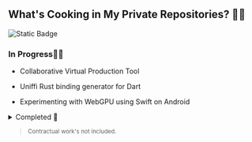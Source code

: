 ## What's Cooking in My Private Repositories? 🍲🔥
![Static Badge](https://img.shields.io/badge/2023_Highlights-161B22?style=for-the-badge&logo=github&logoColor=white)

### In Progress👨‍💻

- Collaborative Virtual Production Tool

- Uniffi Rust binding generator for Dart

- Experimenting with WebGPU using Swift on Android

> 
<details>
  <summary>Completed 🎉</summary>  
  
  >
  - Simple Copilot alternative using GPT-4
  - Embedding Go Library in Flutter
</details>

> <sub>Contractual work's not included.</sub>


